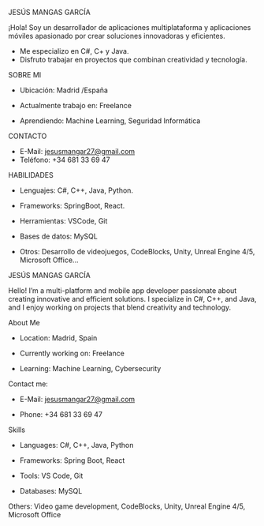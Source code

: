 JESÚS MANGAS GARCÍA

¡Hola! Soy un desarrollador de aplicaciones multiplataforma y aplicaciones móviles apasionado por crear soluciones innovadoras y eficientes.

 - Me especializo en C#, C+ y Java. 
 - Disfruto trabajar en proyectos que combinan creatividad y tecnología. 
 
SOBRE MI

 - Ubicación: Madrid /España
 - Actualmente trabajo en: Freelance
 - Aprendiendo: Machine Learning, Seguridad Informática

CONTACTO
 - E-Mail: jesusmangar27@gmail.com
 - Teléfono: +34 681 33 69 47

HABILIDADES

 - Lenguajes: C#, C++, Java, Python. 
 - Frameworks: SpringBoot, React. 
 - Herramientas: VSCode, Git
 - Bases de datos: MySQL
 - Otros: Desarrollo de videojuegos, CodeBlocks, Unity, Unreal Engine 4/5, Microsoft Office... 

<!---
JMG2797/JMG2797 is a ✨ special ✨ repository because its `README.md` (this file) appears on your GitHub profile.
You can click the Preview link to take a look at your changes.
--->

JESÚS MANGAS GARCÍA 

Hello! I’m a multi-platform and mobile app developer passionate about creating innovative and efficient solutions. I specialize in C#, C++, and Java, and I enjoy working on projects that blend creativity and technology.

 About Me
 - Location: Madrid, Spain  
 - Currently working on: Freelance  
 - Learning: Machine Learning, Cybersecurity  

 Contact me:  
 - E-Mail: jesusmangar27@gmail.com 
 - Phone: +34 681 33 69 47

Skills
 - Languages: C#, C++, Java, Python  
 - Frameworks: Spring Boot, React  
 - Tools: VS Code, Git  
 - Databases: MySQL  

Others: Video game development, CodeBlocks, Unity, Unreal Engine 4/5, Microsoft Office